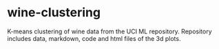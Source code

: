 # wine-clustering
K-means clustering of wine data from the UCI ML repository. Repository includes data, markdown, code and html files of the 3d plots.
